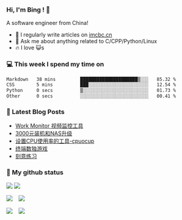 ### Hi, I'm Bing ! 👋

A software engineer from China!

- 📝 I regularly write articles on [imcbc.cn](https://imcbc.cn)
- 💬 Ask me about anything related to C/CPP/Python/Linux
- 🔥 I love 😺s

### 💻 This week I spend my time on
<!--START_SECTION:waka-->

```txt
Markdown   38 mins         █████████████████████▒░░░   85.32 %
CSS        5 mins          ███░░░░░░░░░░░░░░░░░░░░░░   12.54 %
Python     0 secs          ▒░░░░░░░░░░░░░░░░░░░░░░░░   01.73 %
Other      0 secs          ░░░░░░░░░░░░░░░░░░░░░░░░░   00.41 %
```

<!--END_SECTION:waka-->

### 📔 Latest Blog Posts
<!-- BLOG-POST-LIST:START -->
- [Work Monitor 视频监控工具](https://imcbc.cn/202401/work-monitor/)
- [3000元装机和NAS升级](https://imcbc.cn/202307/3k-diypc-nasup/)
- [设置CPU使用率的工具-cpuocup](https://imcbc.cn/202305/cpuocup/)
- [终端数独游戏](https://imcbc.cn/202303/terminal-sudoku/)
- [刻意练习](https://imcbc.cn/202302/deliberate-practice/)
<!-- BLOG-POST-LIST:END -->

### 🌟 My github status

![](https://github-profile-trophy.vercel.app/?username=caibingcheng&row=1&column=6&margin-w=8)
![](http://github-profile-summary-cards.vercel.app/api/cards/profile-details?username=caibingcheng&theme=github) 

![](http://github-profile-summary-cards.vercel.app/api/cards/repos-per-language?username=caibingcheng&theme=github&exclude=html,css) &nbsp;&nbsp; ![](http://github-profile-summary-cards.vercel.app/api/cards/most-commit-language?username=caibingcheng&theme=github&exclude=html,css) 

![](http://github-profile-summary-cards.vercel.app/api/cards/productive-time?username=caibingcheng&theme=github&utcOffset=8) &nbsp;&nbsp; ![](http://github-profile-summary-cards.vercel.app/api/cards/stats?username=caibingcheng&theme=github) 
